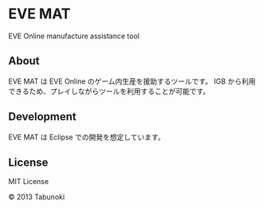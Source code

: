 EVE MAT
===============================================================================
EVE Online manufacture assistance tool


About
-------------------------------------------------------------------------------
EVE MAT は EVE Online のゲーム内生産を援助するツールです。
IGB から利用できるため、プレイしながらツールを利用することが可能です。



Development
-------------------------------------------------------------------------------
EVE MAT は Eclipse での開発を想定しています。



License
-------------------------------------------------------------------------------
MIT License

&copy; 2013 Tabunoki



